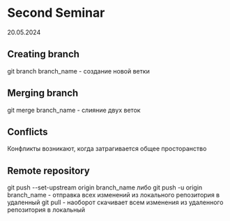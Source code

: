 # Second Seminar
20.05.2024
## Creating branch

git branch branch_name - создание новой ветки

## Merging branch

git merge branch_name - слияние двух веток

## Conflicts

Конфликты возникают, когда затрагивается общее просторанство

## Remote repository

git push --set-upstream origin branch_name либо git push -u origin branch_name - отправка всех изменений из локального репозитория в удаленный
git pull - наоборот скачивает всем изменения из удаленного репозитория в локальный 
